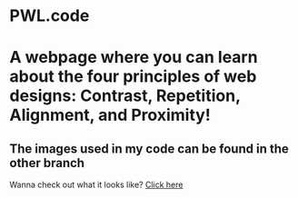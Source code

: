 # PWL.code
A webpage where you can learn about the four principles of web designs: Contrast, Repetition, Alignment, and Proximity!
=====
The images used in my code can be found in the other branch
-----
Wanna check out what it looks like? [Click here](https://berkeleycitycollege.us/aims/peiwenlin/assignment2/Lecture4.html)
